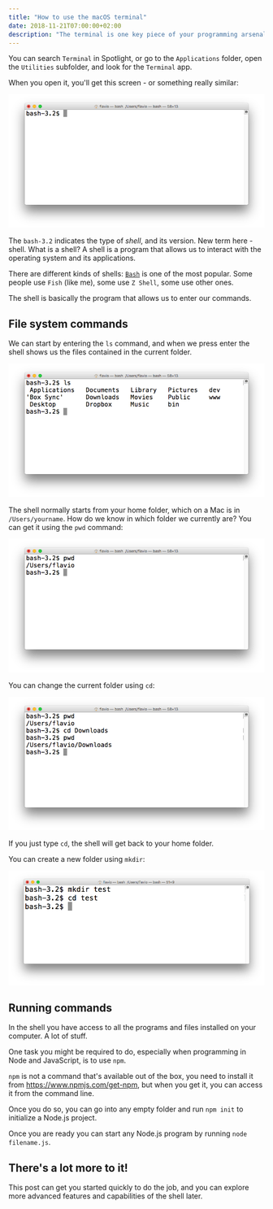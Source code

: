 ```yaml
---
title: "How to use the macOS terminal"
date: 2018-11-21T07:00:00+02:00
description: "The terminal is one key piece of your programming arsenal. It allows you to perform tasks that are otherwise impossible to achieve."
---
```


You can search `Terminal` in Spotlight, or go to the `Applications` folder, open the `Utilities` subfolder, and look for the `Terminal` app.

When you open it, you'll get this screen - or something really similar:

![](Screen%20Shot%202018-11-02%20at%2007.24.05.png)

The `bash-3.2` indicates the type of *shell*, and its version. New term here - shell. What is a shell? A shell is a program that allows us to interact with the operating system and its applications.

There are different kinds of shells: [`Bash`](/bash/) is one of the most popular. Some people use `Fish` (like me), some use `Z Shell`, some use other ones.

The shell is basically the program that allows us to enter our commands.

## File system commands

We can start by entering the `ls` command, and when we press enter the shell shows us the files contained in the current folder.

![](Screen%20Shot%202018-11-02%20at%2007.24.01.png)

The shell normally starts from your home folder, which on a Mac is in `/Users/yourname`.
How do we know in which folder we currently are? You can get it using the `pwd` command:

![](Screen%20Shot%202018-11-02%20at%2007.25.05.png)

You can change the current folder using `cd`:

![](Screen%20Shot%202018-11-02%20at%2007.26.01.png)

If you just type `cd`, the shell will get back to your home folder.

You can create a new folder using `mkdir`:

![](Screen%20Shot%202018-11-02%20at%2007.33.35.png)

## Running commands

In the shell you have access to all the programs and files installed on your computer. A lot of stuff.

One task you might be required to do, especially when programming in Node and JavaScript, is to use `npm`.

`npm` is not a command that's available out of the box, you need to install it from <https://www.npmjs.com/get-npm>, but when you get it, you can access it from the command line.

Once you do so, you can go into any empty folder and run `npm init` to initialize a Node.js project.

Once you are ready you can start any Node.js program by running `node filename.js`.

## There's a lot more to it!

This post can get you started quickly to do the job, and you can explore more advanced features and capabilities of the shell later.